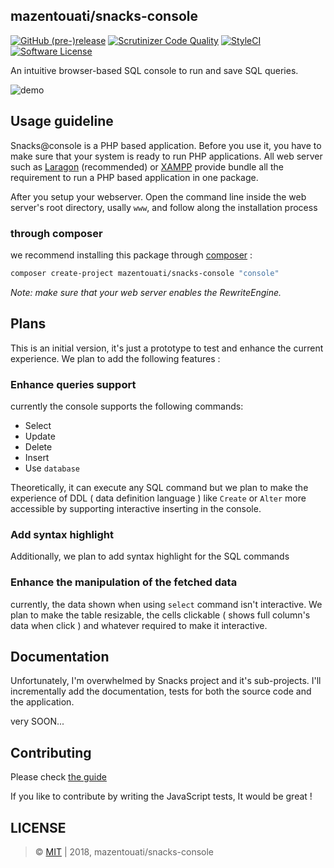## mazentouati/snacks-console

[![GitHub (pre-)release](https://img.shields.io/github/release-pre/mazentouati/snacks-console.svg)](https://github.com/mazentouati/snacks-console/releases/tag/0.1.0)
[![Scrutinizer Code Quality](https://scrutinizer-ci.com/g/mazentouati/snacks-console/badges/quality-score.png?b=master)](https://scrutinizer-ci.com/g/mazentouati/snacks-console/?branch=master)
[![StyleCI](https://styleci.io/repos/157292080/shield)](https://styleci.io/repos/157928738)
[![Software License](https://img.shields.io/badge/license-MIT-brightgreen.svg?style=flat-square)](./LICENSE)

An intuitive browser-based SQL console to run and save SQL queries.

![demo](https://mazentouati.github.io/snacksconsole/public/static/screenshots/snacksconsole.gif)

## Usage guideline

Snacks@console is a PHP based application. Before you use it, you have to make sure that your system is ready to run PHP applications. All web server such as [Laragon](https://laragon.org/) (recommended) or [XAMPP](https://www.apachefriends.org) provide bundle all the requirement to run a PHP based application in one package.

After you setup your webserver. Open the command line inside the web server's root directory, usally `www`, and follow along the installation process

### through composer
we recommend installing this package through  [composer](http://getcomposer.org/) :

```bash
composer create-project mazentouati/snacks-console "console"
```

*Note: make sure that your web server enables the RewriteEngine.*

## Plans

This is an initial version, it's just a prototype to test and enhance the current experience. We plan to add the following features :

### Enhance queries support

currently the console supports the following commands:
- Select
- Update
- Delete
- Insert
- Use `database`

Theoretically, it can execute any SQL command but we plan to make the experience of DDL ( data definition language ) like `Create` or `Alter` more accessible by supporting interactive inserting in the console.

### Add syntax highlight

Additionally, we plan to add syntax highlight for the SQL commands

### Enhance the manipulation of the fetched data
currently, the data shown when using `select` command isn't interactive. We plan to make the table resizable, the cells clickable ( shows full column's data when click ) and whatever required to make it interactive.

## Documentation
Unfortunately, I'm overwhelmed by Snacks project and it's sub-projects. I'll incrementally add the documentation, tests for both the source code and the application.

very SOON...

## Contributing

Please check [the guide](./CONTRIBUTING.md)

If you like to contribute by writing the JavaScript tests, It would be great !

## LICENSE

> &copy; [MIT](./LICENSE) | 2018, mazentouati/snacks-console
